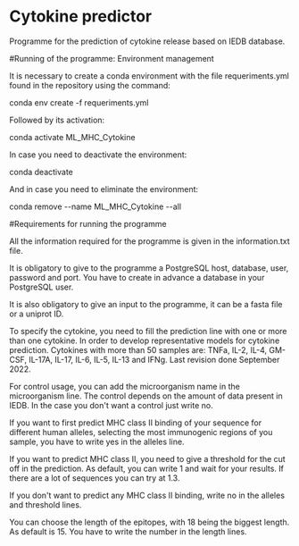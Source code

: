# Cytokine predictor

Programme for the prediction of cytokine release based on IEDB database.  

#Running of the programme: Environment management

It is necessary to create a conda environment with the file requeriments.yml found in the repository using the command:

conda env create -f requeriments.yml

Followed by its activation:

conda activate ML_MHC_Cytokine

In case you need to deactivate the environment:

conda deactivate

And in case you need to eliminate the environment:

conda remove --name ML_MHC_Cytokine --all

#Requirements for running the programme

All the information required for the programme is given in the information.txt file. 

It is obligatory to give to the programme a PostgreSQL host, database, user, password and port. You have to create in advance a database in your PostgreSQL user.

It is also obligatory to give an input to the programme, it can be a fasta file or a uniprot ID. 

To specify the cytokine, you need to fill the prediction line with one or more than one cytokine. In order to develop representative models for cytokine prediction. Cytokines with more than 50 samples are: TNFa, IL-2, IL-4, GM-CSF, IL-17A, IL-17, IL-6, IL-5, IL-13 and IFNg. Last revision done September 2022. 

For control usage, you can add the microorganism name in the microorganism line. The control depends on the amount of data present in IEDB. In the case you don't want a control just write no. 

If you want to first predict MHC class II binding of your sequence for different human alleles, selecting the most immunogenic regions of you sample, you have to write yes in the alleles line. 

If you want to predict MHC class II, you need to give a threshold for the cut off in the prediction. As default, you can write 1 and wait for your results. If there are a lot of sequences you can try at 1.3. 

If you don't want to predict any MHC class II binding, write no in the  alleles and threshold lines. 

You can choose the length of the epitopes, with 18 being the biggest length. As default is 15. You have to write the number in the length lines. 


